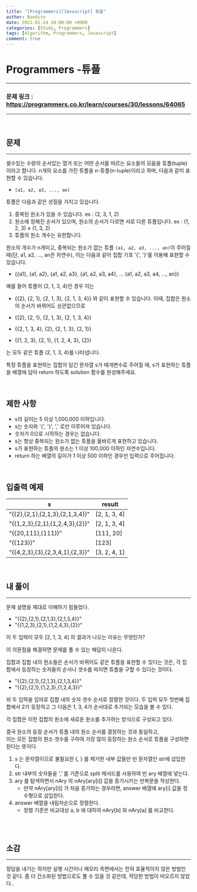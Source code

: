 ```yaml
---
title: "[Programmers][Javascript] 튜플"
author: Bandito
date: 2021-01-24 20:00:00 +0900
categories: [Study, Programmers]
tags: [Algorithm, Programmers, Javascript]
comment: true
---
```

 
# Programmers -튜플

***
### 문제 링크 : <https://programmers.co.kr/learn/courses/30/lessons/64065>

***

<br/>

## 문제
***

셀수있는 수량의 순서있는 열거 또는 어떤 순서를 따르는 요소들의 모음을 튜플(tuple)이라고 합니다. n개의 요소를 가진 튜플을 n-튜플(n-tuple)이라고 하며, 다음과 같이 표현할 수 있습니다.

+ `(a1, a2, a3, ..., an)`

튜플은 다음과 같은 성질을 가지고 있습니다.

1. 중복된 원소가 있을 수 있습니다. ex : (2, 3, 1, 2)
2. 원소에 정해진 순서가 있으며, 원소의 순서가 다르면 서로 다른 튜플입니다. ex : (1, 2, 3) ≠ (1, 3, 2)
3. 튜플의 원소 개수는 유한합니다.

원소의 개수가 n개이고, 중복되는 원소가 없는 튜플 `(a1, a2, a3, ..., an)`이 주어질 때(단, a1, a2, ..., an은 자연수), 이는 다음과 같이 집합 기호 '{', '}'를 이용해 표현할 수 있습니다.
+ \{\{a1\}, \{a1, a2\}, \{a1, a2, a3\}, \{a1, a2, a3, a4\}, ... \{a1, a2, a3, a4, ..., an\}\}

예를 들어 튜플이 (2, 1, 3, 4)인 경우 이는
+ \{\{2\}, \{2, 1\}, \{2, 1, 3\}, \{2, 1, 3, 4\}\}
와 같이 표현할 수 있습니다. 이때, 집합은 원소의 순서가 바뀌어도 상관없으므로

+ \{\{2\}, \{2, 1\}, \{2, 1, 3\}, \{2, 1, 3, 4\}\}
+ \{\{2, 1, 3, 4\}, \{2\}, \{2, 1, 3\}, \{2, 1\}\}
+ \{\{1, 2, 3\}, \{2, 1\}, \{1, 2, 4, 3\}, \{2\}\}

는 모두 같은 튜플 (2, 1, 3, 4)를 나타냅니다.

특정 튜플을 표현하는 집합이 담긴 문자열 s가 매개변수로 주어질 때, s가 표현하는 튜플을 배열에 담아 return 하도록 solution 함수를 완성해주세요.


<br/>

## 제한 사항

+ s의 길이는 5 이상 1,000,000 이하입니다.
+ s는 숫자와 '{', '}', ',' 로만 이루어져 있습니다.
+ 숫자가 0으로 시작하는 경우는 없습니다.
+ s는 항상 중복되는 원소가 없는 튜플을 올바르게 표현하고 있습니다.
+ s가 표현하는 튜플의 원소는 1 이상 100,000 이하인 자연수입니다.
+ return 하는 배열의 길이가 1 이상 500 이하인 경우만 입력으로 주어집니다.



<br/>

## 입출력 예제

|s|result|
|----|----|
|"\{\{2\},\{2,1\},\{2,1,3\},\{2,1,3,4\}\}"|[2, 1, 3, 4]|
|"\{\{1,2,3\},\{2,1\},\{1,2,4,3\},\{2\}\}"|[2, 1, 3, 4]|
|"\{\{20,111\},\{111\}\}"|[111, 20]|
|"\{\{123\}\}"|[123]|
|"\{\{4,2,3\},\{3\},\{2,3,4,1\},\{2,3\}\}"|[3, 2, 4, 1]|



<br/>

## 내 풀이
***

문제 설명을 제대로 이해하기 힘들었다. 

+ "\{\{2\},\{2,1\},\{2,1,3\},\{2,1,3,4\}\}"
+ "\{\{1,2,3\},\{2,1\},\{1,2,4,3\},\{2\}\}" 

이 두 입력이 모두 [2, 1, 3, 4] 의 결과가 나오는 이유는 무엇인가?     

이 의문점을 해결하면 문제를 풀 수 있는 해답이 나온다.     

집합과 집합 내의 원소들은 순서가 바뀌어도 같은 튜플을 표현할 수 있다는 것은, 각 집합에서 등장하는 숫자들의 순서나 갯수를 따지면 튜플을 구할 수 있다는 것이다. 

+ "\{\{2\},\{2,1\},\{2,1,3\},\{2,1,3,4\}\}"
+ "\{\{2\},\{2,1\},\{1,2,3\},\{1,2,4,3\}\}"

위 두 입력을 임의로 집합 내의 숫자 갯수 순서로 정렬한 것이다. 
두 입력 모두 첫번째 집합에서 2가 등장하고 그 다음은 1, 3, 4가 순서대로 추가되는 모습을 볼 수 있다.   

각 집합은 이전 집합의 원소에 새로운 원소를 추가하는 방식으로 구성되고 있다. 

결국 원소의 등장 순서가 튜플 내의 원소 순서를 결정하는 것과 동일하고,      
이는 모든 집합의 원소 갯수를 구하여 가장 많이 등장하는 원소 순서로 튜플을 구성하면 된다는 뜻이다. 


1. s 는 문자열이므로 불필요한 \{, \} 를 제거한 내부 값들만 빈 문자열인 str에 삽입한다.
2. str 내부의 숫자들을 ',' 를 기준으로 split 메서드를 사용하여 빈 ary 배열에 넣는다.
3. ary 를 탐색하면서 nAry 의 nAry[ary[i]] 값을 증가시키는 반복문을 작성한다.
    + 만약 nAry[ary[i]] 가 처음 증가하는 경우라면, answer 배열에 ary[i] 값을 정수형으로 삽입한다.
4. answer 배열을 내림차순으로 정렬한다.
    + 정렬 기준은 비교대상 a, b 에 대하여 nAry[b] 와 nAry[a] 를 비교한다.



<br/>

<script src="https://gist.github.com/Suppplier/e45394a4ef7d26331fa39fb88e9e71bc.js"></script>



<br/>

## 소감
***

정답을 내기는 하지만 실행 시간이나 메모리 측면에서는 전혀 효율적이지 않은 방법인 것 같다. 좀 더 간소화된 방법으로도 풀 수 있을 것 같은데, 적당한 방법이 떠오르지 않았다.. 

